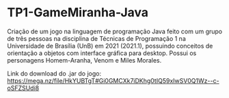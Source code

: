 # TP1-GameMiranha-Java
Criação de um jogo na linguagem de programação Java feito com um grupo de três pessoas na disciplina de Técnicas de Programação 1 na Universidade de Brasília (UnB) em 2021 (2021.1), possuindo conceitos de orientação a objetos com interface gráfica para desktop. Possui os personagens Homem-Aranha, Venom e Miles Morales.

Link do download do .jar do jogo: https://mega.nz/file/HkYUBTgT#Gi0GMCXk7iDKhg0tIQ59xIwSV0Q1Wz--c-oSFZSUdi8
